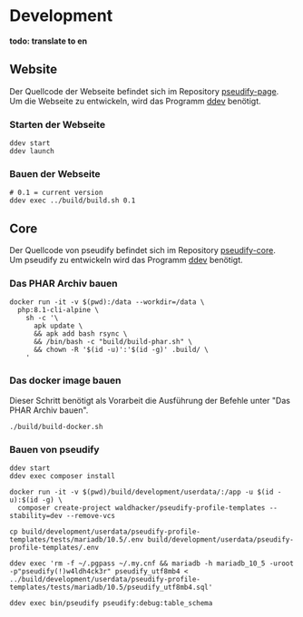 # Development

**todo: translate to en**

## Website

Der Quellcode der Webseite befindet sich im Repository [pseudify-page](https://github.com/waldhacker/pseudify-page).  
Um die Webseite zu entwickeln, wird das Programm [ddev](https://ddev.readthedocs.io/en/stable/) benötigt.  

### Starten der Webseite

```shell
ddev start
ddev launch
```

### Bauen der Webseite

```shell
# 0.1 = current version
ddev exec ../build/build.sh 0.1
```

## Core

Der Quellcode von pseudify befindet sich im Repository [pseudify-core](https://github.com/waldhacker/pseudify-core).  
Um pseudify zu entwickeln wird das Programm [ddev](https://ddev.readthedocs.io/en/stable/) benötigt.  

### Das PHAR Archiv bauen

```shell
docker run -it -v $(pwd):/data --workdir=/data \
  php:8.1-cli-alpine \
    sh -c '\
      apk update \
      && apk add bash rsync \
      && /bin/bash -c "build/build-phar.sh" \
      && chown -R '$(id -u)':'$(id -g)' .build/ \
    '
```

### Das docker image bauen

Dieser Schritt benötigt als Vorarbeit die Ausführung der Befehle unter "Das PHAR Archiv bauen".

```shell
./build/build-docker.sh
```

### Bauen von pseudify

```shell
ddev start
ddev exec composer install

docker run -it -v $(pwd)/build/development/userdata/:/app -u $(id -u):$(id -g) \
  composer create-project waldhacker/pseudify-profile-templates --stability=dev --remove-vcs

cp build/development/userdata/pseudify-profile-templates/tests/mariadb/10.5/.env build/development/userdata/pseudify-profile-templates/.env

ddev exec 'rm -f ~/.pgpass ~/.my.cnf && mariadb -h mariadb_10_5 -uroot -p"pseudify(!)w4ldh4ck3r" pseudify_utf8mb4 < ../build/development/userdata/pseudify-profile-templates/tests/mariadb/10.5/pseudify_utf8mb4.sql'

ddev exec bin/pseudify pseudify:debug:table_schema
```
